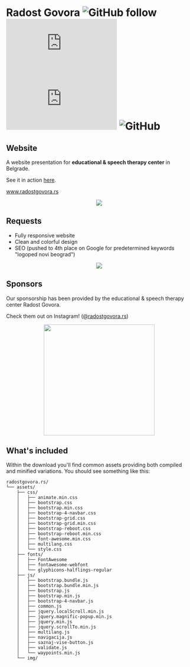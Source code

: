 



# Radost Govora ![GitHub follow](https://img.shields.io/github/followers/ficanovak?label=Follow&style=social) ![GitHub repo size](https://img.shields.io/github/repo-size/ficanovak/radostgovora.rs) ![GitHub](https://img.shields.io/github/license/ficanovak/radostgovora.rs) ![GitHub](https://img.shields.io/website?down_color=red&down_message=offline&up_color=green&up_message=online&url=http%3A%2F%2Fwww.radostgovora.rs%2F)


 ## Website
 
 A website presentation for **educational & speech therapy center** in Belgrade.
 
 See it in action [here](http://www.radostgovora.rs/).
 
www.radostgovora.rs
 
<p align="center">
  <img src="https://i.imgur.com/UoeQAbW.jpg"/>
</p>



## Requests
 - Fully responsive website
 - Clean and colorful design
 - SEO (pushed to 4th place on Google for predetermined keywords "logoped novi beograd")




<p align="center">
  <img src="https://i.imgur.com/jF7FIcA.gif"/>
</p>


## Sponsors

Our sponsorship has been provided by the educational & speech therapy center Radost Govora.

Check them out on Instagram! ([@radostgovora.rs](https://www.instagram.com/radostgovora.rs/?hl=en))
<p align="center">
  <img width="300" src="https://i.imgur.com/o7TtVqE.png"/>
</p>


## What's included

Within the download you'll find common assets providing both compiled and minified variations. You should see something like this:

```text
radostgovora.rs/
└── assets/
    ├── css/
    │   ├── animate.min.css
    │   ├── bootstrap.css
    │   ├── bootstrap.min.css
    │   ├── bootstrap-4-navbar.css
    │   ├── bootstrap-grid.css
    │   ├── bootstrap-grid.min.css
    │   ├── bootstrap-reboot.css
    │   ├── bootstrap-reboot.min.css
    │   ├── font-awesome.min.css
    │   ├── multilang.css
    │   └── style.css
    ├── fonts/
    │   ├── FontAwesome
    │   ├── fontawesome-webfont
    │   └── glyphicons-halflings-regular
    ├── js/
    │   ├── bootstrap.bundle.js
    │   ├── bootstrap.bundle.min.js
    │   ├── bootstrap.js
    │   ├── bootstrap.min.js
    │   ├── bootstrap-4-navbar.js
    │   ├── common.js
    │   ├── jquery.localScroll.min.js
    │   ├── jquery.magnific-popup.min.js
    │   ├── jquery.min.js
    │   ├── jquery.scrollTo.min.js
    │   ├── multilang.js
    │   ├── navigacija.js
    │   ├── saznaj-vise-button.js
    │   ├── validate.js
    │   └── waypoints.min.js
    └── img/
```
